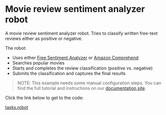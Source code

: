 # Movie review sentiment analyzer robot

A movie review sentiment analyzer robot. Tries to classify written free-text reviews either as positive or negative.

The robot:

- Uses either [Free Sentiment Analyzer](https://www.danielsoper.com/sentimentanalysis/default.aspx) or [Amazon Comprehend](https://aws.amazon.com/comprehend/)
- Searches popular movies
- Starts and completes the review classification (positive vs. negative)
- Submits the classification and captures the final results

> NOTE: This example needs some manual configuration steps. You can find the full tutorial and instructions on our [documentation site](https://www.robocorp.com/docs/examples/movie-review-sentiment-analyzer-robot).

Click the link below to get to the code:

[tasks.robot](./tasks.robot)
